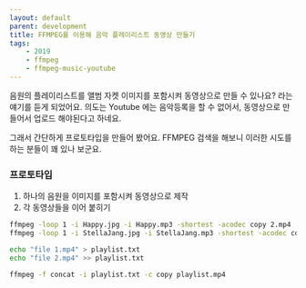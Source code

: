 ```yaml
---
layout: default
parent: development
title: FFMPEG를 이용해 음악 플레이리스트 동영상 만들기
tags: 
    - 2019
    - ffmpeg
    - ffmpeg-music-youtube
---
```


음원의 플레이리스트를 앨범 자켓 이미지를 포함시켜 동영상으로 만들 수 있나요? 
라는 얘기를 듣게 되었어요.
의도는 Youtube 에는 음악등록을 할 수 없어서, 동영상으로 만들어서 업로드 해야된다고 하네요.

그래서 간단하게 프로토타입을 만들어 봤어요. FFMPEG 검색을 해보니 이러한 시도를 하는 분들이 꽤 있나 보군요.

### 프로토타입 
1. 하나의 음원을 이미지를 포함시켜 동영상으로 제작
1. 각 동영상들을 이어 붙히기
```bash
ffmpeg -loop 1 -i Happy.jpg -i Happy.mp3 -shortest -acodec copy 2.mp4
ffmpeg -loop 1 -i StellaJang.jpg -i StellaJang.mp3 -shortest -acodec copy 1.mp4

echo "file 1.mp4" > playlist.txt
echo "file 2.mp4" >> playlist.txt

ffmpeg -f concat -i playlist.txt -c copy playlist.mp4
```
